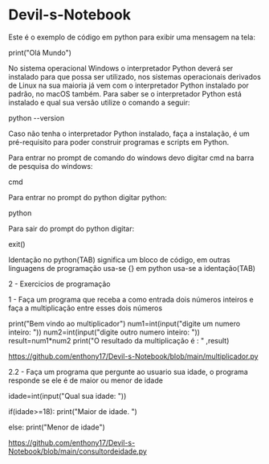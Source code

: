 # Devil-s-Notebook

Este é o exemplo de código em python para exibir uma mensagem na tela:

print("Olá Mundo")

No sistema operacional Windows o interpretador Python deverá ser instalado para que possa ser utilizado, nos sistemas operacionais derivados de Linux na sua maioria já vem com o interpretador Python instalado por padrão, no macOS também. Para saber se o interpretador Python está instalado e qual sua versão utilize o comando a seguir:

python --version 

Caso não tenha o interpretador Python instalado, faça a instalação, é um pré-requisito para poder construir programas e scripts em Python.

Para entrar no prompt de comando do windows devo digitar cmd na barra de pesquisa do windows:

cmd

Para entrar no prompt do python digitar python:

python

Para sair do prompt do python digitar:

exit()

Identação no python(TAB) significa um bloco de código, em outras linguagens de programação usa-se {} em python usa-se a identação(TAB)

2 - Exercicios de programação

1 - Faça um programa que receba a como entrada dois números inteiros e faça a multiplicação entre esses dois números 

print("Bem vindo ao multiplicador")
num1=int(input("digite um numero inteiro: "))
num2=int(input("digite outro numero inteiro: "))
result=num1*num2
print("O resultado da multiplicação é : " ,result)

https://github.com/enthony17/Devil-s-Notebook/blob/main/multiplicador.py

2.2 - Faça um programa que pergunte ao usuario sua idade, o programa responde se ele é de maior ou menor de idade


idade=int(input("Qual sua idade: "))

if(idade>=18):
    print("Maior de idade. ")


else:
    print("Menor de idade")
    
https://github.com/enthony17/Devil-s-Notebook/blob/main/consultordeidade.py



